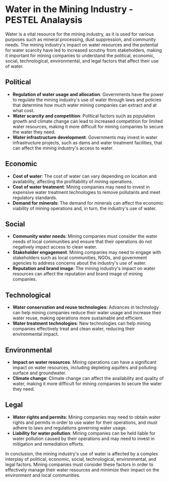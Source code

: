 # Water in the Mining Industry - PESTEL Analaysis

Water is a vital resource for the mining industry, as it is used for various purposes such as mineral processing, dust suppression, and community needs. The mining industry's impact on water resources and the potential for water scarcity have led to increased scrutiny from stakeholders, making it important for mining companies to understand the political, economic, social, technological, environmental, and legal factors that affect their use of water.

## Political

* **Regulation of water usage and allocation**: Governments have the power to regulate the mining industry's use of water through laws and policies that determine how much water mining companies can extract and at what cost.
* **Water scarcity and competition**: Political factors such as population growth and climate change can lead to increased competition for limited water resources, making it more difficult for mining companies to secure the water they need.
* **Water infrastructure development**: Governments may invest in water infrastructure projects, such as dams and water treatment facilities, that can affect the mining industry's access to water.

## Economic

* **Cost of water**: The cost of water can vary depending on location and availability, affecting the profitability of mining operations.
* **Cost of water treatment**: Mining companies may need to invest in expensive water treatment technologies to remove pollutants and meet regulatory standards.
* **Demand for minerals**: The demand for minerals can affect the economic viability of mining operations and, in turn, the industry's use of water.

## Social

* **Community water needs**: Mining companies must consider the water needs of local communities and ensure that their operations do not negatively impact access to clean water.
* **Stakeholder engagement**: Mining companies may need to engage with stakeholders such as local communities, NGOs, and government agencies to address concerns about the industry's use of water.
* **Reputation and brand image**: The mining industry's impact on water resources can affect the reputation and brand image of mining companies.

## Technological

* **Water conservation and reuse technologies**: Advances in technology can help mining companies reduce their water usage and increase their water reuse, making operations more sustainable and efficient.
* **Water treatment technologies**: New technologies can help mining companies effectively treat and clean water, reducing their environmental impact.

## Environmental

* **Impact on water resources**: Mining operations can have a significant impact on water resources, including depleting aquifers and polluting surface and groundwater.
* **Climate change**: Climate change can affect the availability and quality of water, making it more difficult for mining companies to secure the water they need.

## Legal

* **Water rights and permits**: Mining companies may need to obtain water rights and permits in order to use water for their operations, and must adhere to laws and regulations governing water usage.
* **Liability for water pollution**: Mining companies can be held liable for water pollution caused by their operations and may need to invest in mitigation and remediation efforts.

In conclusion, the mining industry's use of water is affected by a complex interplay of political, economic, social, technological, environmental, and legal factors. Mining companies must consider these factors in order to effectively manage their water resources and minimize their impact on the environment and local communities.
